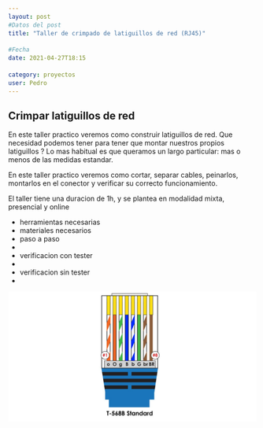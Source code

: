 ```yaml
---
layout: post
#Datos del post
title: "Taller de crimpado de latiguillos de red (RJ45)"

#Fecha
date: 2021-04-27T18:15

category: proyectos
user: Pedro
---
```


## Crimpar latiguillos de red

En este taller practico veremos como construir latiguillos de red. 
Que necesidad podemos tener para tener que montar nuestros propios latiguillos ? 
Lo mas habitual es que queramos un largo particular: mas o menos de las medidas estandar. 

En este taller practico veremos como cortar, separar cables, peinarlos, montarlos en el conector y verificar su correcto funcionamiento.

El taller tiene una duracion de 1h, y se plantea en modalidad mixta, presencial y online

<ul>
<li>herramientas necesarias</li>
<li>materiales necesarios</li>
<li>paso a paso<li>
<li>verificacion con tester<li>
<li>verificacion sin tester<li>

</ul>

<img src="recursos/varios/Diagram_Alarm-Daisychain-T568BCrimp.jpg">
